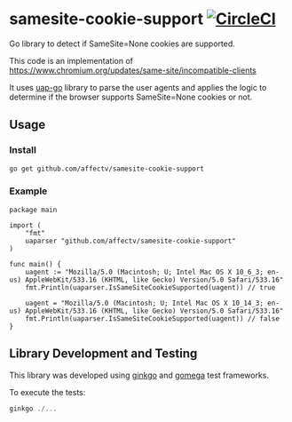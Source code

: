 # samesite-cookie-support [![CircleCI](https://circleci.com/gh/affectv/samesite-cookie-support.svg?style=svg)](https://circleci.com/gh/affectv/samesite-cookie-support)

Go library to detect if SameSite=None cookies are supported.

This code is an implementation of https://www.chromium.org/updates/same-site/incompatible-clients

It uses [uap-go](https://github.com/ua-parser/uap-go) library to parse the user agents and applies
the logic to determine if the browser supports SameSite=None cookies or not.

## Usage

### Install

```bash
go get github.com/affectv/samesite-cookie-support
```

### Example

```golang
package main

import (
    "fmt"
    uaparser "github.com/affectv/samesite-cookie-support"
)

func main() {
    uagent := "Mozilla/5.0 (Macintosh; U; Intel Mac OS X 10_6_3; en-us) AppleWebKit/533.16 (KHTML, like Gecko) Version/5.0 Safari/533.16"
    fmt.Println(uaparser.IsSameSiteCookieSupported(uagent)) // true

    uagent = "Mozilla/5.0 (Macintosh; U; Intel Mac OS X 10_14_3; en-us) AppleWebKit/533.16 (KHTML, like Gecko) Version/5.0 Safari/533.16"
    fmt.Println(uaparser.IsSameSiteCookieSupported(uagent)) // false
}
```

## Library Development and Testing

This library was developed using [ginkgo](https://github.com/onsi/ginkgo)
and [gomega](https://github.com/onsi/gomega) test frameworks.

To execute the tests:

```go
ginkgo ./...
```
